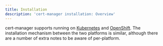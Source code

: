 ```yaml
---
title: Installation
description: 'cert-manager installation: Overview'
---
```


cert-manager supports running on [Kubernetes](https://kubernetes.io) and
[OpenShift](https://www.openshift.com). The installation mechanism between the
two platforms is similar, although there are a number of extra notes to be aware
of per-platform.